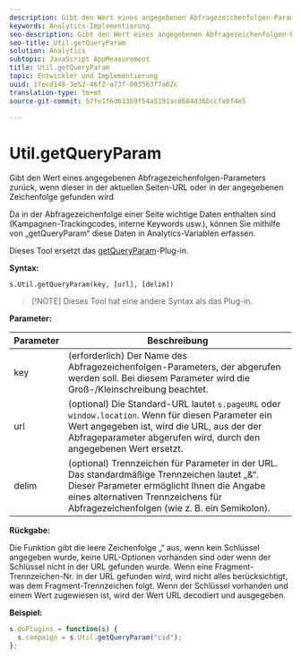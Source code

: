 ```yaml
---
description: Gibt den Wert eines angegebenen Abfragezeichenfolgen-Parameters zurück, wenn dieser in der aktuellen Seiten-URL oder in der angegebenen Zeichenfolge gefunden wird
keywords: Analytics-Implementierung
seo-description: Gibt den Wert eines angegebenen Abfragezeichenfolgen-Parameters zurück, wenn dieser in der aktuellen Seiten-URL oder in der angegebenen Zeichenfolge gefunden wird
seo-title: Util.getQueryParam
solution: Analytics
subtopic: JavaScript AppMeasurement
title: Util.getQueryParam
topic: Entwickler und Implementierung
uuid: 1fecd148-3e52-46f2-a73f-003563f7a62c
translation-type: tm+mt
source-git-commit: 57fe1f6d613b9f54a5191ac8684d36bccfebf4e5

---
```



# Util.getQueryParam

Gibt den Wert eines angegebenen Abfragezeichenfolgen-Parameters zurück, wenn dieser in der aktuellen Seiten-URL oder in der angegebenen Zeichenfolge gefunden wird

Da in der Abfragezeichenfolge einer Seite wichtige Daten enthalten sind (Kampagnen-Trackingcodes, interne Keywords usw.), können Sie mithilfe von „getQueryParam“ diese Daten in Analytics-Variablen erfassen.

Dieses Tool ersetzt das [getQueryParam](/help/implement/js-implementation/plugins/getqueryparam.md)-Plug-in.

**Syntax:**

```
s.Util.getQueryParam(key, [url], [delim])
```

> [!NOTE] Dieses Tool hat eine andere Syntax als das Plug-in.

**Parameter:**

| Parameter | Beschreibung |
|---|---|
| key | (erforderlich) Der Name des Abfragezeichenfolgen-Parameters, der abgerufen werden soll. Bei diesem Parameter wird die Groß-/Kleinschreibung beachtet. |
| url | (optional) Die Standard-URL lautet `s.pageURL` oder `window.location`. Wenn für diesen Parameter ein Wert angegeben ist, wird die URL, aus der der Abfrageparameter abgerufen wird, durch den angegebenen Wert ersetzt. |
| delim | (optional) Trennzeichen für Parameter in der URL. Das standardmäßige Trennzeichen lautet „&amp;“. Dieser Parameter ermöglicht Ihnen die Angabe eines alternativen Trennzeichens für Abfragezeichenfolgen (wie z. B. ein Semikolon). |

**Rückgabe:**

Die Funktion gibt die leere Zeichenfolge „“ aus, wenn kein Schlüssel angegeben wurde, keine URL-Optionen vorhanden sind oder wenn der Schlüssel nicht in der URL gefunden wurde. Wenn eine Fragment-Trennzeichen-Nr. in der URL gefunden wird, wird nicht alles berücksichtigt, was dem Fragment-Trennzeichen folgt. Wenn der Schlüssel vorhanden und einem Wert zugewiesen ist, wird der Wert URL decodiert und ausgegeben.

**Beispiel:**

```js
s.doPlugins = function(s) { 
  s.campaign = s.Util.getQueryParam("cid"); 
};
```

